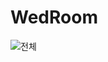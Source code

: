 # WedRoom

![전체](https://user-images.githubusercontent.com/64735428/200172361-32fe516d-e251-42b8-b0a3-46ac111a420b.gif)
